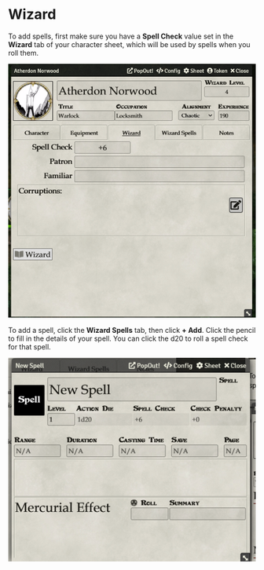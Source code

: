 # Wizard

To add spells, first make sure you have a **Spell Check** value set in the **Wizard** tab of your character sheet, which will be used by spells when you roll them.

![Wizard Abilities](images/wizard_abilities.png)

To add a spell, click the **Wizard Spells** tab, then click **+ Add**. Click the pencil to fill in the details of your spell. You can click the d20 to roll a spell check for that spell.

![Wizard Spell](images/wizard_spell.png)

